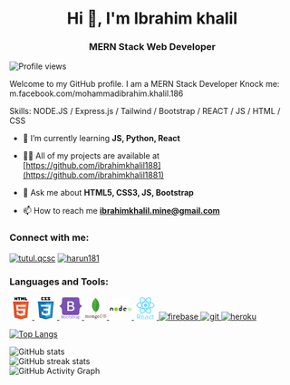 
<h1 align="center">Hi 👋, I'm Ibrahim khalil</h1>
<h3 align="center">MERN Stack Web Developer</h3>

![Profile views](https://gpvc.arturio.dev/ibrahimkhalil188) 

Welcome to my GitHub profile. I am a MERN Stack Developer 
Knock me: m.facebook.com/mohammadibrahim.khalil.186

Skills:  NODE.JS / Express.js / Tailwind / Bootstrap / REACT / JS / HTML / CSS
 

- 🌱 I’m currently learning **JS, Python, React**

- 👨‍💻 All of my projects are available at [https://github.com/ibrahimkhalil188](https://github.com/ibrahimkhalil1881)

- 💬 Ask me about **HTML5, CSS3, JS, Bootstrap**

- 📫 How to reach me **ibrahimkhalil.mine@gmail.com**


<h3 align="left">Connect with me:</h3>
<p align="left">
<a href="https://fb.com/ibrahimkhalil188" target="blank"><img align="center" src="https://raw.githubusercontent.com/rahuldkjain/github-profile-readme-generator/master/src/images/icons/Social/facebook.svg" alt="tutul.qcsc" height="30" width="40" /></a>
<a href="https://linkedin.com/in/ibrahimkhalil.188" target="blank"><img align="center" src="https://raw.githubusercontent.com/rahuldkjain/github-profile-readme-generator/master/src/images/icons/Social/linked-in-alt.svg" alt="harun181" height="30" width="40" /></a>
</p>

<h3 align="left">Languages and Tools:</h3>
<p align="left"> 
<a href="https://www.w3.org/html/" target="_blank"> <img src="https://raw.githubusercontent.com/devicons/devicon/master/icons/html5/html5-original-wordmark.svg" alt="html5" width="40" height="40"/> </a> 
<a href="https://www.w3schools.com/css/" target="_blank"> <img src="https://raw.githubusercontent.com/devicons/devicon/master/icons/css3/css3-original-wordmark.svg" alt="css3" width="40" height="40"/> </a>
<a href="https://getbootstrap.com" target="_blank"> <img src="https://raw.githubusercontent.com/devicons/devicon/master/icons/bootstrap/bootstrap-plain-wordmark.svg" alt="bootstrap" width="40" height="40"/> </a> 
<a href="https://www.mongodb.com/" target="_blank"> <img src="https://raw.githubusercontent.com/devicons/devicon/master/icons/mongodb/mongodb-original-wordmark.svg" alt="mongodb" width="40" height="40"/> </a> 
<a href="https://nodejs.org" target="_blank"> <img src="https://raw.githubusercontent.com/devicons/devicon/master/icons/nodejs/nodejs-original-wordmark.svg" alt="nodejs" width="40" height="40"/> </a>
<a href="https://reactjs.org/" target="_blank"> <img src="https://raw.githubusercontent.com/devicons/devicon/master/icons/react/react-original-wordmark.svg" alt="react" width="40" height="40"/> </a> 
<a href="https://firebase.google.com/" target="_blank"> <img src="https://www.vectorlogo.zone/logos/firebase/firebase-icon.svg" alt="firebase" width="40" height="40"/> </a> 
<a href="https://git-scm.com/" target="_blank"> <img src="https://www.vectorlogo.zone/logos/git-scm/git-scm-icon.svg" alt="git" width="40" height="40"/> </a> 
<a href="https://heroku.com" target="_blank"> <img src="https://www.vectorlogo.zone/logos/heroku/heroku-icon.svg" alt="heroku" width="40" height="40"/> </a> 
</p>

[![Top Langs](https://github-readme-stats.vercel.app/api/top-langs/?username=ibrahimkhalil188)](https://github.com/ibrahimkhalil188/github-readme-stats)

![GitHub stats](https://github-readme-stats.vercel.app/api?username=ibrahimkhalil188&show_icons=true)  
![GitHub streak stats](https://github-readme-streak-stats.herokuapp.com/?user=ibrahimkhalil188)  
![GitHub Activity Graph](https://activity-graph.herokuapp.com/graph?username=ibrahimkhalil188)  
